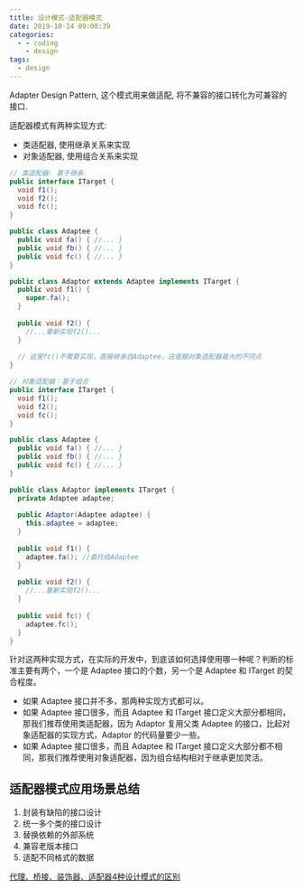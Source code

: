 ```yaml
---
title: 设计模式-适配器模式
date: 2019-10-14 09:08:39
categories:
  - - coding
    - design
tags:
  - design
---
```


Adapter Design Pattern, 这个模式用来做适配, 将不兼容的接口转化为可兼容的接口.

适配器模式有两种实现方式:

-   类适配器, 使用继承关系来实现
-   对象适配器, 使用组合关系来实现

```java
// 类适配器: 基于继承
public interface ITarget {
  void f1();
  void f2();
  void fc();
}

public class Adaptee {
  public void fa() { //... }
  public void fb() { //... }
  public void fc() { //... }
}

public class Adaptor extends Adaptee implements ITarget {
  public void f1() {
    super.fa();
  }
  
  public void f2() {
    //...重新实现f2()...
  }
  
  // 这里fc()不需要实现，直接继承自Adaptee，这是跟对象适配器最大的不同点
}

// 对象适配器：基于组合
public interface ITarget {
  void f1();
  void f2();
  void fc();
}

public class Adaptee {
  public void fa() { //... }
  public void fb() { //... }
  public void fc() { //... }
}

public class Adaptor implements ITarget {
  private Adaptee adaptee;
  
  public Adaptor(Adaptee adaptee) {
    this.adaptee = adaptee;
  }
  
  public void f1() {
    adaptee.fa(); //委托给Adaptee
  }
  
  public void f2() {
    //...重新实现f2()...
  }
  
  public void fc() {
    adaptee.fc();
  }
}
```

针对这两种实现方式，在实际的开发中，到底该如何选择使用哪一种呢？判断的标准主要有两个，一个是 Adaptee 接口的个数，另一个是 Adaptee 和 ITarget 的契合程度。

-   如果 Adaptee 接口并不多，那两种实现方式都可以。
-   如果 Adaptee 接口很多，而且 Adaptee 和 ITarget 接口定义大部分都相同，那我们推荐使用类适配器，因为 Adaptor 复用父类 Adaptee 的接口，比起对象适配器的实现方式，Adaptor 的代码量要少一些。
-   如果 Adaptee 接口很多，而且 Adaptee 和 ITarget 接口定义大部分都不相同，那我们推荐使用对象适配器，因为组合结构相对于继承更加灵活。

## 适配器模式应用场景总结

1.  封装有缺陷的接口设计
2.  统一多个类的接口设计
3.  替换依赖的外部系统
4.  兼容老版本接口
5.  适配不同格式的数据

[代理、桥接、装饰器、适配器4种设计模式的区别](Blog-Posts/coding/design/设计模式.md#代理、桥接、装饰器、适配器4种设计模式的区别)
